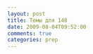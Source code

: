 ```yaml
---
layout: post
title: Темы для 148
date: 2009-08-04T09:52:00
comments: true
categories: prep
---
```


